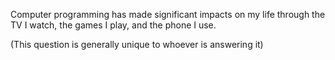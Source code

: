 Computer programming has made significant impacts on my life through the TV I watch, the games I play, and the phone I use.

(This question is generally unique to whoever is answering it)